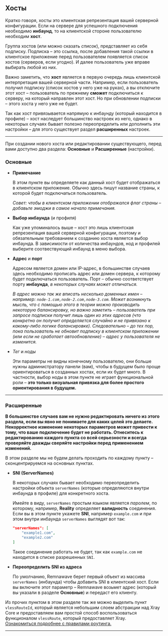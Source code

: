 ## Хосты

Кратко говоря, хосты это клиентская репрезентация вашей серверной конфигурации. Если на сервере для успешного подключения необходимо **инбаунд**, то на клиентской стороне пользователю необходим **хост**.

Группа хостов (или можно сказать _список_), представляет из себя подписку. Подписка – это ссылка, после добавления такой ссылки в клиентское приложение перед пользователем появляется список хостов (серверов, если угодно). И далее пользователь уже вправе выбирать любой из них.

Важно заметить, что **хост** является в первую очередь лишь клиентской интерпретация вашей серверной части. Например, если пользователь получил подписку (список хостов у него уже на руках), а вы отключите этот хост – пользователь по прежнему **сможет** подключиться к серверу, на который направлен этот хост. Но при обновлении подписки – этого хоста у него уже не будет.

Так как хост привязывается напрямую к инбаунду (который находится в профиле) – хост наследует большинство настроек из него, однако в некоторых случаях бывает полезно переопределить или дополнить эти настройки – для этого существует раздел **расширенных** настроек.

---

При создании нового хоста или редактировании существующего, перед вами доступно два раздела: **Основные** и **Расширенные** (настройки).

### Основные

- **Примечание**

    В этом пункте вы определяете как данный хост будет отображаться в клиентском приложение. Обычно здесь пишут название страны, к которой будет подключаться пользователь.

    _Совет: чтобы в клиентском приложении отображался флаг страны – добавьте эмоджи в самое начало примечания._

- **Выбор инбаунда** (и профиля)

    Как уже упоминалось выше – хост это лишь клиентская репрезентация вашей серверной конфигурации, поэтому и обязательным требованием к созданию хоста является выбор инбаунда. В зависимости от количества инбаундов, нод и профилей выберите соотвествующий инбаунд в меню выбора.

- **Адрес** и **порт**

    Адресом является домен или IP-адрес, в большинстве случаев здесь необходимо прописать адрес или домен сервера, к которому будет подключаться пользователь. Порт – обычно соответствует порту **инбаунда**, _в некоторых случаях может отличаться._

    _В адрес можно так же вписать несколько доменных имен – например: `node-1.com,node-2.com,node-3.com`. Может возникнуть мысль, что с помощью этого в теории можно производить некоторую балансировку, но важно заметить – пользователь при запросе подписки получит лишь один из этих адресов (что конкретно он получит определяется случайно и не привязано к какому-либо логике балансировке). Следовательно – до тех пор, пока пользователь не обновит подписку в клиентском приложении (или если не сработает автообновление) – адрес у пользователя не изменится._

- _Тег_ и _ноды_

    Эти параметры не видны конечному пользователю, они больше нужны администратору панели (вам), чтобы в будущем было проще ориентироваться в созданных хостах, если их будет много.
    В частности, выбор ноды в этом пункте не играет функциональной роли – **это только визуальная привязка для более простого ориентирования в будущем.**

---

### Расширенные

**В большинстве случаев вам не нужно редактировать ничего из этого раздела, если вы явно не понимаете для каких целей это делаете. Некорректное изменение некоторых параметров может привести к тому, что ваше подключение будет не работать. Отнеситесь к редактированию каждого пункта со всей серьезности и всегда проверяйте дважды сверяйте настройки перед применением изменений.**

В этом разделе мы не будем делать проходить по каждому пункту – сконцентрируемся на основных пунктах.

- **SNI (ServerNames)**

    В некоторых случаях бывает необходимо переопределить настройки объекта `serverNames` (которые определяются внутри инбаунда в профиле) для конкретного хоста.

    Имейте в виду, `serverNames` простым языком является _паролем_, по которому, например, **Reality** определяет **валидность** соединения. Если вы в этом пункте укажете **SNI**, например `example.com` и при этом внутри инбаунда `serverNames` выглядят вот так:

    ```json
    "serverNames": [
    	"example1.com",
    	"example2.com"
    ]
    ```

    Такое соединение работать не будет, так как `example.com` не находится в списке разрешенных `SNI`.

- **Переопределить SNI из адреса**

    По умолчанию, Remnawave берет первый объект из массива `serverNames` (инбаунда) чтобы добавить SNI в клиентский хост. Если вы включите этот параметр – Remnawave возьмет адрес (который вы указали в разделе **Основные**) и передаст его клиенту.

Из прочих пунктом в этом разделе так же можно выделить пункт `vlessRouteId`, который является небольшим слоем абстракции над Xray Core и предоставляем вам простой способ воспользоваться функционалом `vlessRoute`, который предоставляет Xray. <a href="https://xtls.github.io/ru/config/routing.html#ruleobject">Ознакомиться подробнее с правилами роутинга.</a>

---
